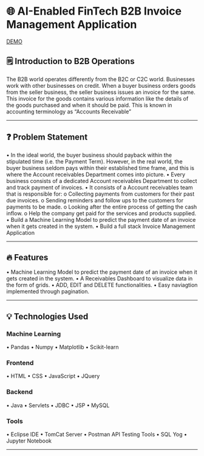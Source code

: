 <h1>🌐 AI-Enabled FinTech B2B Invoice Management Application</h1>
<a href="https://drive.google.com/file/d/1GuyugWlRCf_2tZlkWSK3qv3Pi74MYM9P/view?usp=sharing"> DEMO</a>

<h2>🗒️ Introduction to B2B Operations</h2>


The B2B world operates differently from the B2C or C2C world. Businesses work with other businesses on credit. When a buyer business orders goods from the seller business, the seller business issues an invoice for the same. This invoice for the goods contains various information like the details of the goods purchased and when it should be paid. This is known in accounting terminology as “Accounts Receivable”
________________________________________

<h2>❓ Problem Statement</h2>


•	In the ideal world, the buyer business should payback within the stipulated time (i.e. the Payment Term). However, in the real world, the buyer business seldom pays within their established time frame, and this is where the Account receivables Department comes into picture.
•	Every business consists of a dedicated Account receivables Department to collect and track payment of invoices.
•	It consists of a Account receivables team that is responsible for:
o	Collecting payments from customers for their past due invoices.
o	Sending reminders and follow ups to the customers for payments to be made.
o	Looking after the entire process of getting the cash inflow.
o	Help the company get paid for the services and products supplied.
•	Build a Machine Learning Model to predict the payment date of an invoice when it gets created in the system.
•	Build a full stack Invoice Management Application
________________________________________

<h2>🔥 Features</h2>


•	Machine Learning Model to predict the payment date of an invoice when it gets created in the system.
•	A Receivables Dashboard to visualize data in the form of grids.
•	ADD, EDIT and DELETE functionalities.
•	Easy naviagtion implemented through pagination.
________________________________________

<h2>💡 Technologies Used</h2>


<h3>Machine Learning</h3>
•	Pandas
•	Numpy
•	Matplotlib
•	Scikit-learn

<h3>Frontend</h3>
•	HTML
•	CSS
•	JavaScript
•	JQuery

<h3>Backend</h3>
•	Java
•	Servlets
•	JDBC
•	JSP
•	MySQL

<h3>Tools</h3>
•	Eclipse IDE
•	TomCat Server
•	Postman API Testing Tools
•	SQL Yog
•	Jupyter Notebook


________________________________________

 
 
 
 
 

